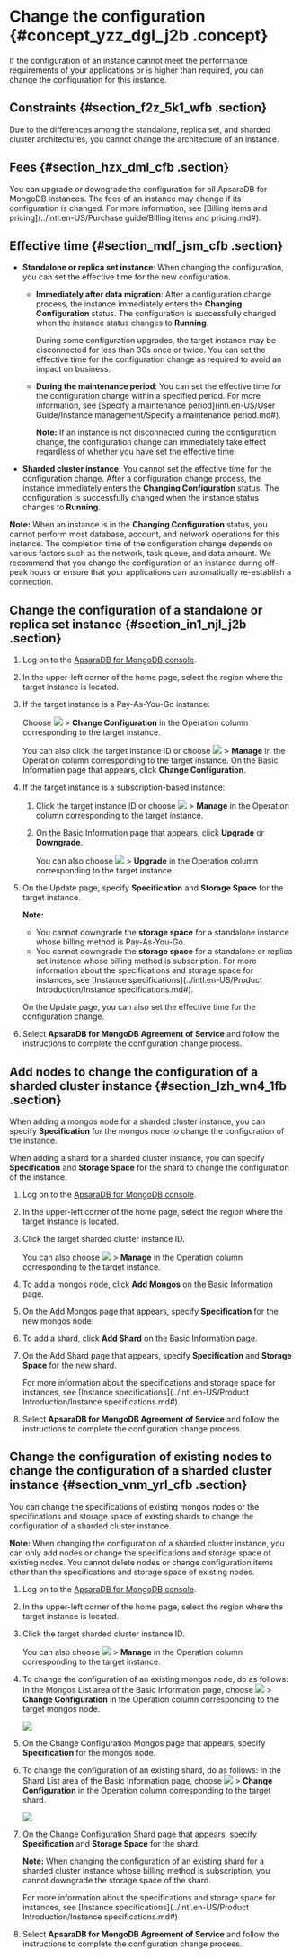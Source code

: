 # Change the configuration {#concept_yzz_dgl_j2b .concept}

If the configuration of an instance cannot meet the performance requirements of your applications or is higher than required, you can change the configuration for this instance.

## Constraints {#section_f2z_5k1_wfb .section}

Due to the differences among the standalone, replica set, and sharded cluster architectures, you cannot change the architecture of an instance.

## Fees {#section_hzx_dml_cfb .section}

You can upgrade or downgrade the configuration for all ApsaraDB for MongoDB instances. The fees of an instance may change if its configuration is changed. For more information, see [Billing items and pricing](../intl.en-US/Purchase guide/Billing items and pricing.md#).

## Effective time {#section_mdf_jsm_cfb .section}

-   **Standalone or replica set instance**: When changing the configuration, you can set the effective time for the new configuration.
    -   **Immediately after data migration**: After a configuration change process, the instance immediately enters the **Changing Configuration** status. The configuration is successfully changed when the instance status changes to **Running**.

        During some configuration upgrades, the target instance may be disconnected for less than 30s once or twice. You can set the effective time for the configuration change as required to avoid an impact on business.

    -   **During the maintenance period**: You can set the effective time for the configuration change within a specified period. For more information, see [Specify a maintenance period](intl.en-US/User Guide/Instance management/Specify a maintenance period.md#).

        **Note:** If an instance is not disconnected during the configuration change, the configuration change can immediately take effect regardless of whether you have set the effective time.

-   **Sharded cluster instance**: You cannot set the effective time for the configuration change. After a configuration change process, the instance immediately enters the **Changing Configuration** status. The configuration is successfully changed when the instance status changes to **Running**.

**Note:** When an instance is in the **Changing Configuration** status, you cannot perform most database, account, and network operations for this instance. The completion time of the configuration change depends on various factors such as the network, task queue, and data amount. We recommend that you change the configuration of an instance during off-peak hours or ensure that your applications can automatically re-establish a connection.

## Change the configuration of a standalone or replica set instance {#section_in1_njl_j2b .section}

1.  Log on to the [ApsaraDB for MongoDB console](https://mongodb.console.aliyun.com/).
2.  In the upper-left corner of the home page, select the region where the target instance is located.
3.  If the target instance is a Pay-As-You-Go instance:

    Choose **![](http://static-aliyun-doc.oss-cn-hangzhou.aliyuncs.com/assets/img/6660/155616887313206_en-US.png)** \> **Change Configuration** in the Operation column corresponding to the target instance.

    You can also click the target instance ID or choose **![](http://static-aliyun-doc.oss-cn-hangzhou.aliyuncs.com/assets/img/6660/155616887313206_en-US.png)** \> **Manage** in the Operation column corresponding to the target instance. On the Basic Information page that appears, click **Change Configuration**.

4.  If the target instance is a subscription-based instance:
    1.  Click the target instance ID or choose **![](http://static-aliyun-doc.oss-cn-hangzhou.aliyuncs.com/assets/img/6660/155616887313206_en-US.png)** \> **Manage** in the Operation column corresponding to the target instance.
    2.  On the Basic Information page that appears, click **Upgrade** or **Downgrade**.

        You can also choose **![](http://static-aliyun-doc.oss-cn-hangzhou.aliyuncs.com/assets/img/6660/155616887313206_en-US.png)** \> **Upgrade** in the Operation column corresponding to the target instance.

5.  On the Update page, specify **Specification** and **Storage Space** for the target instance.

    **Note:** 

    -   You cannot downgrade the **storage space** for a standalone instance whose billing method is Pay-As-You-Go.
    -   You cannot downgrade the **storage space** for a standalone or replica set instance whose billing method is subscription.
    For more information about the specifications and storage space for instances, see [Instance specifications](../intl.en-US/Product Introduction/Instance specifications.md#).

    On the Update page, you can also set the effective time for the configuration change.

6.  Select **ApsaraDB for MongoDB Agreement of Service** and follow the instructions to complete the configuration change process.

## Add nodes to change the configuration of a sharded cluster instance {#section_lzh_wn4_1fb .section}

When adding a mongos node for a sharded cluster instance, you can specify **Specification** for the mongos node to change the configuration of the instance.

When adding a shard for a sharded cluster instance, you can specify **Specification** and **Storage Space** for the shard to change the configuration of the instance.

1.  Log on to the [ApsaraDB for MongoDB console](https://mongodb.console.aliyun.com/).
2.  In the upper-left corner of the home page, select the region where the target instance is located.
3.  Click the target sharded cluster instance ID.

    You can also choose **![](http://static-aliyun-doc.oss-cn-hangzhou.aliyuncs.com/assets/img/6660/155616887313206_en-US.png)** \> **Manage** in the Operation column corresponding to the target instance.

4.  To add a mongos node, click **Add Mongos** on the Basic Information page.
5.  On the Add Mongos page that appears, specify **Specification** for the new mongos node.
6.  To add a shard, click **Add Shard** on the Basic Information page.
7.  On the Add Shard page that appears, specify **Specification** and **Storage Space** for the new shard.

    For more information about the specifications and storage space for instances, see [Instance specifications](../intl.en-US/Product Introduction/Instance specifications.md#).

8.  Select **ApsaraDB for MongoDB Agreement of Service** and follow the instructions to complete the configuration change process.

## Change the configuration of existing nodes to change the configuration of a sharded cluster instance {#section_vnm_yrl_cfb .section}

You can change the specifications of existing mongos nodes or the specifications and storage space of existing shards to change the configuration of a sharded cluster instance.

**Note:** When changing the configuration of a sharded cluster instance, you can only add nodes or change the specifications and storage space of existing nodes. You cannot delete nodes or change configuration items other than the specifications and storage space of existing nodes.

1.  Log on to the [ApsaraDB for MongoDB console](https://mongodb.console.aliyun.com/).
2.  In the upper-left corner of the home page, select the region where the target instance is located.
3.  Click the target sharded cluster instance ID.

    You can also choose **![](http://static-aliyun-doc.oss-cn-hangzhou.aliyuncs.com/assets/img/6660/155616887313206_en-US.png)** \> **Manage** in the Operation column corresponding to the target instance.

4.  To change the configuration of an existing mongos node, do as follows: In the Mongos List area of the Basic Information page, choose **![](http://static-aliyun-doc.oss-cn-hangzhou.aliyuncs.com/assets/img/6660/155616887313206_en-US.png)** \> **Change Configuration** in the Operation column corresponding to the target mongos node.

    ![](http://static-aliyun-doc.oss-cn-hangzhou.aliyuncs.com/assets/img/6706/155616887421057_en-US.png)

5.  On the Change Configuration Mongos page that appears, specify **Specification** for the mongos node.
6.  To change the configuration of an existing shard, do as follows: In the Shard List area of the Basic Information page, choose **![](http://static-aliyun-doc.oss-cn-hangzhou.aliyuncs.com/assets/img/6660/155616887313206_en-US.png)** \> **Change Configuration** in the Operation column corresponding to the target shard.

    ![](http://static-aliyun-doc.oss-cn-hangzhou.aliyuncs.com/assets/img/6706/155616887421056_en-US.png)

7.  On the Change Configuration Shard page that appears, specify **Specification** and **Storage Space** for the shard.

    **Note:** When changing the configuration of an existing shard for a sharded cluster instance whose billing method is subscription, you cannot downgrade the storage space of the shard.

    For more information about the specifications and storage space for instances, see [Instance specifications](../intl.en-US/Product Introduction/Instance specifications.md#)

8.  Select **ApsaraDB for MongoDB Agreement of Service** and follow the instructions to complete the configuration change process.

